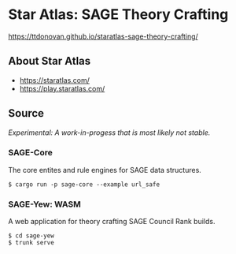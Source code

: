 # Star Atlas: SAGE Theory Crafting

https://ttdonovan.github.io/staratlas-sage-theory-crafting/

## About Star Atlas

* https://staratlas.com/
* https://play.staratlas.com/

## Source

_Experimental: A work-in-progess that is most likely not stable._

### SAGE-Core

The core entites and rule engines for SAGE data structures.

```
$ cargo run -p sage-core --example url_safe
```

### SAGE-Yew: WASM

A web application for theory crafting SAGE Council Rank builds.

```
$ cd sage-yew
$ trunk serve
```